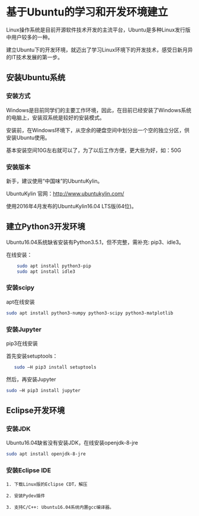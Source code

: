 # 基于Ubuntu的学习和开发环境建立

Linux操作系统是目前开源软件技术开发的主流平台，Ubuntu是多种Linux发行版中用户较多的一种。

建立Ubuntu下的开发环境，就迈出了学习Linux环境下的开发技术，感受日新月异的IT技术发展的第一步。

## 安装Ubuntu系统

### 安装方式

Windows是目前同学们的主要工作环境，因此，在目前已经安装了Windows系统的电脑上，安装双系统是较好的安装模式。

安装前，在Windows环境下，从空余的硬盘空间中划分出一个空的独立分区，供安装Ubuntu使用。

基本安装空间10G左右就可以了，为了以后工作方便，更大些为好，如：50G


### 安装版本

 新手，建议使用“中国味”的UbuntuKylin。

UbuntuKylin 官网：http://www.ubuntukylin.com/

使用2016年4月发布的UbuntuKylin16.04 LTS版(64位)。

## 建立Python3开发环境

Ubuntu16.04系统缺省安装有Python3.5.1，但不完整，需补充: pip3、idle3。

在线安装：
```bash
    sudo apt install python3-pip
    sudo apt install idle3
```

### 安装scipy

apt在线安装
```bash
sudo apt install python3-numpy python3-scipy python3-matplotlib
```

### 安装Jupyter

pip3在线安装
 
首先安装setuptools：
```bash
   sudo –H pip3 install setuptools  
 ```  
然后，再安装Jupyter

```bash
sudo –H pip3 install jupyter
```

## Eclipse开发环境

###  安装JDK

Ubuntu16.04缺省没有安装JDK，在线安装openjdk-8-jre
```bash
sudo apt install openjdk-8-jre
```

###  安装Eclipse IDE
    
    1. 下载Linux版的Eclipse CDT，解压
   
    2. 安装Pydev插件
    
    3. 支持C/C++: Ubuntu16.04系统内置gcc编译器。
